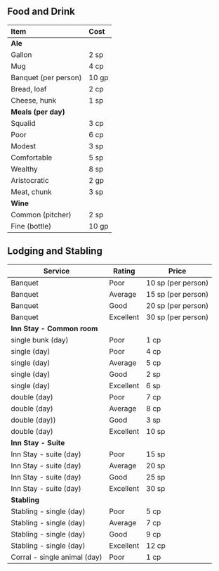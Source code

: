 ## Food and Drink

| Item                 | Cost  |
| :------------------- | :---- |
| **Ale**              |       |
| Gallon               | 2 sp  |
| Mug                  | 4 cp  |
| Banquet (per person) | 10 gp |
| Bread, loaf          | 2 cp  |
| Cheese, hunk         | 1 sp  |
| **Meals (per day)**  |       |
| Squalid              | 3 cp  |
| Poor                 | 6 cp  |
| Modest               | 3 sp  |
| Comfortable          | 5 sp  |
| Wealthy              | 8 sp  |
| Aristocratic         | 2 gp  |
| Meat, chunk          | 3 sp  |
| **Wine**             |       |
| Common (pitcher)     | 2 sp  |
| Fine (bottle)        | 10 gp |

## Lodging and Stabling
| Service                      | Rating    | Price              |
| ---------------------------- | --------- | ------------------ |
| Banquet                      | Poor      | 10 sp (per person) |
| Banquet                      | Average   | 15 sp (per person) |
| Banquet                      | Good      | 20 sp (per person) |
| Banquet                      | Excellent | 30 sp (per person) |
| **Inn Stay - Common room**   |           |                    |
| single bunk (day)            | Poor      | 1 cp               |
| single (day)                 | Poor      | 4 cp               |
| single (day)                 | Average   | 5 cp               |
| single (day)                 | Good      | 2 sp               |
| single (day)                 | Excellent | 6 sp               |
| double (day)                 | Poor      | 7 cp               |
| double (day)                 | Average   | 8 cp               |
| double (day))                | Good      | 3 sp               |
| double (day)                 | Excellent | 10 sp              |
| **Inn Stay - Suite**         |           |                    |
| Inn Stay - suite (day)       | Poor      | 15 sp              |
| Inn Stay - suite (day)       | Average   | 20 sp              |
| Inn Stay - suite (day)       | Good      | 25 sp              |
| Inn Stay - suite (day)       | Excellent | 30 sp              |
| **Stabling**                 |           |                    |
| Stabling - single (day)      | Poor      | 5 cp               |
| Stabling - single (day)      | Average   | 7 cp               |
| Stabling - single (day)      | Good      | 9 cp               |
| Stabling - single (day)      | Excellent | 12 cp              |
| Corral - single animal (day) | Poor      | 1 cp               |
